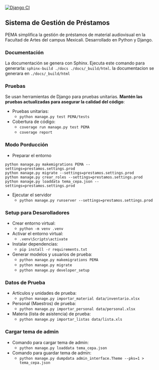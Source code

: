 [![Django CI](https://github.com/servicio-profesional-uabc/prestamos-audiovisual-mexicali/actions/workflows/django.yml/badge.svg)](https://github.com/servicio-profesional-uabc/prestamos-audiovisual-mexicali/actions/workflows/django.yml)

## Sistema de Gestión de Préstamos
PEMA simplifica la gestión de préstamos de material audiovisual en la Facultad de Artes del campus Mexicali. 
Desarrollado en Python y Django.

### Documentación
La documentación se genera con Sphinx. 
Ejecuta este comando para generarla: `sphinx-build ./docs ./docs/_build/html`. la documentacion se generara en 
`./docs/_build/html` 

### Pruebas
Se usan herramientas de Django para pruebas unitarias. **Mantén las pruebas actualizadas para asegurar la calidad del 
código**:

- Pruebas unitarias: 
  - `python manage.py test PEMA/tests`
- Cobertura de código: 
  - `coverage run manage.py test PEMA`
  - `coverage report`

### Modo Porducción
- Preparar el entorno
```shell
python manage.py makemigrations PEMA --settings=prestamos.settings.prod
python manage.py migrate --settings=prestamos.settings.prod
python manage.py crear_roles --settings=prestamos.settings.prod
python manage.py loaddata tema_cepa.json --settings=prestamos.settings.prod
```
  
- Ejecutar el servidor
  - `python manage.py runserver --settings=prestamos.settings.prod`

### Setup para Desarolladores
- Crear entorno virtual: 
  - `python -m venv .venv`
- Activar el entorno virtual:
  - `.venv\Scripts\activate`
- Instalar dependencias: 
  - `pip install -r requirements.txt`
- Generar modelos y usuarios de prueba: 
  - `python manage.py makemigrations PEMA`
  - `python manage.py migrate` 
  - `python manage.py developer_setup`

### Datos de Prueba
- Artículos y unidades de prueba: 
  - `python manage.py importar_material data/inventario.xlsx`
- Personal (Maestros) de prueba: 
  - `python manage.py importar_personal data/personal.xlsx`
- Materia (lista de asistencia) de prueba: 
  - `python manage.py importar_listas data/lista.xls`

### Cargar tema de admin
- Comando para cargar tema de admin: 
  - `python manage.py loaddata tema_cepa.json`
- Comando para guardar tema de admin: 
  - `python manage.py dumpdata admin_interface.Theme --pks=1 > tema_cepa.json`

